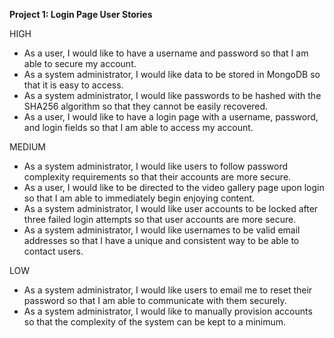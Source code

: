 **Project 1: Login Page User Stories**

HIGH

- As a user, I would like to have a username and password so that I am
  able to secure my account.
- As a system administrator, I would like data to be stored in MongoDB
  so that it is easy to access.
- As a system administrator, I would like passwords to be hashed with
  the SHA256 algorithm so that they cannot be easily recovered.
- As a user, I would like to have a login page with a username,
  password, and login fields so that I am able to access my account.

MEDIUM

- As a system administrator, I would like users to follow password
  complexity requirements so that their accounts are more secure.
- As a user, I would like to be directed to the video gallery page
  upon login so that I am able to immediately begin enjoying content.
- As a system administrator, I would like user accounts to be locked
  after three failed login attempts so that user accounts are more
  secure.
- As a system administrator, I would like usernames to be valid email
  addresses so that I have a unique and consistent way to be able to
  contact users.

LOW

- As a system administrator, I would like users to email me to reset
  their password so that I am able to communicate with them securely.
- As a system administrator, I would like to manually provision
  accounts so that the complexity of the system can be kept to a
  minimum.
